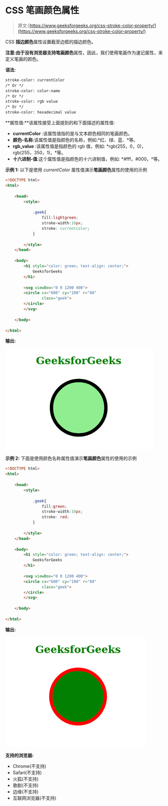 # CSS 笔画颜色属性

> 原文:[https://www.geeksforgeeks.org/css-stroke-color-property/](https://www.geeksforgeeks.org/css-stroke-color-property/)

CSS **描边颜色**属性设置截至边框的描边颜色。

**注意:**由于没有浏览器支持**笔画颜色**属性，因此，我们使用笔画作为速记属性，来定义笔画的颜色。

**语法:**

```html
stroke-color: currentColor 
/* Or */
stroke-color: color-name 
/* Or */
stroke-color: rgb value 
/* Or */
stroke-color: hexadecimal value

```

**属性值:**该属性接受上面提到的和下面描述的属性值:

*   **currentColor** :该属性值指的是与文本颜色相同的笔画颜色。
*   **颜色-名称**:该属性值是指颜色的名称，例如:*红、绿、蓝、*等。
*   **rgb_value** :该属性值是指颜色的 rgb 值，例如: *rgb(255，0，0)，rgb(255，350，1)，*等。
*   **十六进制-值**:这个属性值是指颜色的十六进制值，例如: *#fff，#000，*等。

**示例 1:** 以下是使用 *currentColor* 属性值演示**笔画颜色**属性的使用的示例

```html
<!DOCTYPE html>
<html>

    <head>
        <style>

            .geek{
                fill:lightgreen;
                stroke-width:10px; 
                stroke: currentcolor;
            }

        </style>
    </head>

    <body>
        <h1 style="color: green; text-align: center;">
            GeeksforGeeks
        </h1>

        <svg viewBox="0 0 1200 400">
        <circle cx="600" cy="100" r="80" 
                class="geek">
        </circle>
        </svg>

    </body>

</html>
```

**输出:**

![](img/561226b8e93ec760888b5c15d1816230.png)

**示例 2:** 下面是使用颜色名称属性值演示**笔画颜色**属性的使用的示例

```html
<!DOCTYPE html>
<html>

    <head>
        <style>

            .geek{
                fill:green;
                stroke-width:10px; 
                stroke: red;
            }

        </style>
    </head>

    <body>
        <h1 style="color: green; text-align: center;">
            GeeksforGeeks
        </h1>

        <svg viewBox="0 0 1200 400">
        <circle cx="600" cy="100" r="80" 
                class="geek">
        </circle>
        </svg>

    </body>

</html>
```

**输出:**

![](img/4f5802e196717b7e8a5ee14edf533b15.png)

**支持的浏览器:**

*   Chrome(不支持)
*   Safari(不支持)
*   火狐(不支持)
*   歌剧(不支持)
*   边缘(不支持)
*   互联网浏览器(不支持)